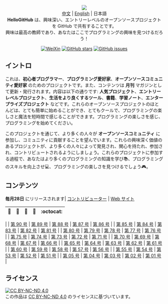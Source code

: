 <p align="center">
  <img src="https://cdn.jsdelivr.net/gh/521xueweihan/img_logo@main/logo/readme.gif"/>
  <br><a href="README.md">中文</a> | <a href="README_en.md">English</a> | 日本語
  <br><strong>HelloGitHub</strong> は、興味深い、エントリーレベルのオープンソースプロジェクトを GitHub で共有することです。
  <br>興味は最高の教師であり、あなたはここでプログラミングの興味を見つけるだろう！
</p>

<p align="center">
  <a href="https://raw.githubusercontent.com/521xueweihan/img_logo/master/logo/weixin.png"><img src="https://img.shields.io/badge/Talk-WeChat-brightgreen.svg?style=popout-square" alt="WeiXin"></a>
  <a href="https://github.com/521xueweihan/HelloGitHub/stargazers"><img src="https://img.shields.io/github/stars/521xueweihan/HelloGitHub.svg?style=popout-square" alt="GitHub stars"></a>
  <a href="https://github.com/521xueweihan/HelloGitHub/issues"><img src="https://img.shields.io/github/issues/521xueweihan/HelloGitHub.svg?style=popout-square" alt="GitHub issues"></a>
</p>

## イントロ

これは、**初心者プログラマー**、**プログラミング愛好家**、**オープンソースコミュニティ愛好家** のためのプロジェクトです。また、コンテンツは **月刊** マガジンとして更新・発行されます。内容は以下の通りです: **人気プロジェクト**、**エントリーレベルプロジェクト**、**生活をより良くするツール**、**書籍**、**学習ノート**、**エンタープライズプロジェクト** などです。これらのオープンソースプロジェクトのほとんどは、とても簡単に始めることができ、とてもクールで、プログラミングの楽しさと魔法を短時間で感じることができます。プログラミングの楽しさを感じ、プログラミングを始めてください。

このプロジェクトを通じて、より多くの人々が **オープンソースコミュニティ** に参加し、コミュニティに貢献することを望んでいます。これらの興味深く価値のあるプロジェクトが、より多くの人々によって発見され、関心を持たれ、参加され、コントリビュートされるようにしましょう。これらのプロジェクトに参加する過程で、あなたはより多くのプログラミングの知識を学び📚、プログラミングのスキルを向上させ💻、プログラミングの楽しさを見つけるでしょう🎮。

## コンテンツ

**毎月28日** にリリースされます| [コントリビューター](https://github.com/521xueweihan/HelloGitHub/blob/master/content/contributors.md) | [Web サイト](https://hellogithub.com)

| :card_index: | :jack_o_lantern: | :beer: | :fish_cake: | :octocat: |
| ------- | ----- | ------------ | ------ | --------- |
|
| [第 90 号](/content/HelloGitHub90.md) | [第 89 号](/content/HelloGitHub89.md) | [第 88 号](/content/HelloGitHub88.md) | [第 87 号](/content/HelloGitHub87.md) | [第 86 号](/content/HelloGitHub86.md) |
| [第 85 号](/content/HelloGitHub85.md) | [第 84 号](/content/HelloGitHub84.md) | [第 83 号](/content/HelloGitHub83.md) | [第 82 号](/content/HelloGitHub82.md) | [第 81 号](/content/HelloGitHub81.md) |
| [第 80 号](/content/HelloGitHub80.md) | [第 79 号](/content/HelloGitHub79.md) | [第 78 号](/content/HelloGitHub78.md) | [第 77 号](/content/HelloGitHub77.md) | [第 76 号](/content/HelloGitHub76.md) |
| [第 75 号](/content/HelloGitHub75.md) | [第 74 号](/content/HelloGitHub74.md) | [第 73 号](/content/HelloGitHub73.md) | [第 72 号](/content/HelloGitHub72.md) | [第 71 号](/content/HelloGitHub71.md) |
| [第 70 号](/content/HelloGitHub70.md) | [第 69 号](/content/HelloGitHub69.md) | [第 68 号](/content/HelloGitHub68.md) | [第 67 号](/content/HelloGitHub67.md) | [第 66 号](/content/HelloGitHub66.md) |
| [第 65 号](/content/HelloGitHub65.md) | [第 64 号](/content/HelloGitHub64.md) | [第 63 号](/content/HelloGitHub63.md) | [第 62 号](/content/HelloGitHub62.md) | [第 61 号](/content/HelloGitHub61.md) |
| [第 60 号](/content/HelloGitHub60.md) | [第 59 号](/content/HelloGitHub59.md) | [第 58 号](/content/HelloGitHub58.md) | [第 57 号](/content/HelloGitHub57.md) | [第 56 号](/content/HelloGitHub56.md) |
| [第 55 号](/content/HelloGitHub55.md) | [第 54 号](/content/HelloGitHub54.md) | [第 53 号](/content/HelloGitHub53.md) | [第 52 号](/content/HelloGitHub52.md) | [第 51 号](/content/HelloGitHub51.md) |
| [第 05 号](/content/05/HelloGitHub05.md) | [第 04 号](/content/04/HelloGitHub04.md) | [第 03 号](/content/03/HelloGitHub03.md) | [第 02 号](/content/02/HelloGitHub02.md) | [第 01 号](/content/01/HelloGitHub01.md) |


## ライセンス

<a rel="license" href="https://creativecommons.org/licenses/by-nc-nd/4.0/deed.en"><img alt="CC BY-NC-ND 4.0" style="border-width: 0" src="https://licensebuttons.net/l/by-nc-nd/4.0/88x31.png"></a><br>この作品は <a rel="license" href="https://creativecommons.org/licenses/by-nc-nd/4.0/deed.en">CC BY-NC-ND 4.0</a> のライセンスに基づいています。
